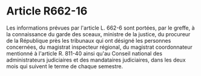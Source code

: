 # Article R662-16

Les informations prévues par l'article L. 662-6 sont portées, par le greffe, à la connaissance du garde des sceaux, ministre de la justice, du procureur de la République près les tribunaux qui ont désigné les personnes concernées, du magistrat inspecteur régional, du magistrat coordonnateur mentionné à l'article R. 811-40 ainsi qu'au Conseil national des administrateurs judiciaires et des mandataires judiciaires, dans les deux mois qui suivent le terme de chaque semestre.
